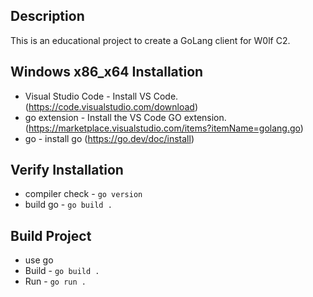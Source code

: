 ## Description
This is an educational project to create a GoLang client for W0lf C2.

## Windows x86_x64 Installation
- Visual Studio Code - Install VS Code. (https://code.visualstudio.com/download)
- go extension - Install the VS Code GO extension. (https://marketplace.visualstudio.com/items?itemName=golang.go)
- go - install go (https://go.dev/doc/install)

## Verify Installation
- compiler check - `go version`
- build go - `go build .`

## Build Project
- use go
 - Build - `go build .`
 - Run - `go run .`
